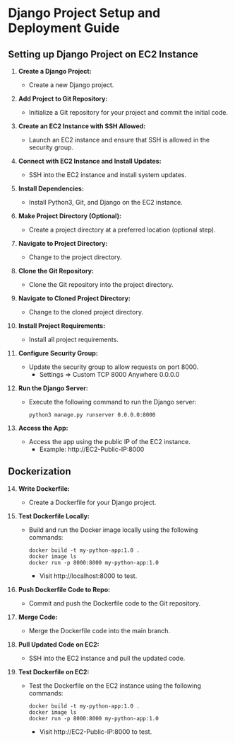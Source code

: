 # Django Project Setup and Deployment Guide

## Setting up Django Project on EC2 Instance

1. **Create a Django Project:**
   - Create a new Django project.

2. **Add Project to Git Repository:**
   - Initialize a Git repository for your project and commit the initial code.

3. **Create an EC2 Instance with SSH Allowed:**
   - Launch an EC2 instance and ensure that SSH is allowed in the security group.

4. **Connect with EC2 Instance and Install Updates:**
   - SSH into the EC2 instance and install system updates.

5. **Install Dependencies:**
   - Install Python3, Git, and Django on the EC2 instance.

6. **Make Project Directory (Optional):**
   - Create a project directory at a preferred location (optional step).

7. **Navigate to Project Directory:**
   - Change to the project directory.

8. **Clone the Git Repository:**
   - Clone the Git repository into the project directory.

9. **Navigate to Cloned Project Directory:**
   - Change to the cloned project directory.

10. **Install Project Requirements:**
    - Install all project requirements.

11. **Configure Security Group:**
    - Update the security group to allow requests on port 8000.
      - Settings => Custom TCP   8000   Anywhere   0.0.0.0

12. **Run the Django Server:**
    - Execute the following command to run the Django server:
      ```
      python3 manage.py runserver 0.0.0.0:8000
      ```

13. **Access the App:**
    - Access the app using the public IP of the EC2 instance.
      - Example: http://EC2-Public-IP:8000

## Dockerization

14. **Write Dockerfile:**
    - Create a Dockerfile for your Django project.

15. **Test Dockerfile Locally:**
    - Build and run the Docker image locally using the following commands:
      ```
      docker build -t my-python-app:1.0 .
      docker image ls
      docker run -p 8000:8000 my-python-app:1.0
      ```
      - Visit http://localhost:8000 to test.

16. **Push Dockerfile Code to Repo:**
    - Commit and push the Dockerfile code to the Git repository.

17. **Merge Code:**
    - Merge the Dockerfile code into the main branch.

18. **Pull Updated Code on EC2:**
    - SSH into the EC2 instance and pull the updated code.

19. **Test Dockerfile on EC2:**
    - Test the Dockerfile on the EC2 instance using the following commands:
      ```
      docker build -t my-python-app:1.0 .
      docker image ls
      docker run -p 8000:8000 my-python-app:1.0
      ```
      - Visit http://EC2-Public-IP:8000 to test.
